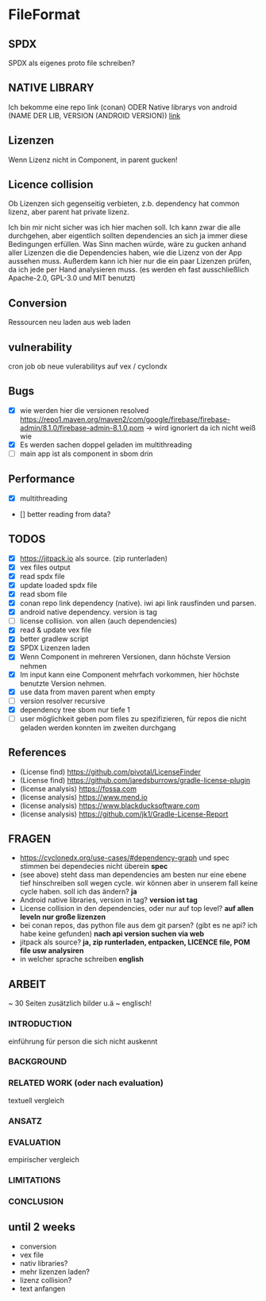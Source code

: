# FileFormat

## SPDX

SPDX als eigenes proto file schreiben?

## NATIVE LIBRARY

Ich bekomme eine repo link (conan)
ODER Native librarys von android
(NAME DER LIB, VERSION (ANDROID
VERSION)) [link](https://android.googlesource.com/platform/system/core.git/+/refs/tags/android-14.0.0_r45)

## Lizenzen

Wenn Lizenz nicht in Component, in parent gucken!

## Licence collision

Ob Lizenzen sich gegenseitig verbieten, z.b. dependency hat common lizenz, aber parent hat private lizenz.

Ich bin mir nicht sicher was ich hier machen soll. Ich kann zwar die alle durchgehen, aber eigentlich sollten
dependencies an sich ja immer diese Bedingungen erfüllen.
Was Sinn machen würde, wäre zu gucken anhand aller Lizenzen die die Dependencies haben, wie die Lizenz von der App
aussehen muss.
Außerdem kann ich hier nur die ein paar Lizenzen prüfen, da ich jede per Hand analysieren muss. (es werden eh fast
ausschließlich Apache-2.0, GPL-3.0 und MIT benutzt)

## Conversion

Ressourcen neu laden aus web laden

## vulnerability

cron job ob neue vulerabilitys auf vex / cyclondx

## Bugs

- [x] wie werden hier die versionen
  resolved https://repo1.maven.org/maven2/com/google/firebase/firebase-admin/8.1.0/firebase-admin-8.1.0.pom -> wird
  ignoriert da ich nicht weiß wie
- [x] Es werden sachen doppel geladen im multithreading
- [ ] main app ist als component in sbom drin

## Performance

- [x] multithreading
- [] better reading from data?

## TODOS

- [X] https://jitpack.io als source. (zip runterladen)
- [x] vex files output
- [x] read spdx file
- [x] update loaded spdx file
- [x] read sbom file
- [x] conan repo link dependency (native). iwi api link rausfinden und parsen.
- [x] android native dependency. version is tag
- [ ] license collision. von allen (auch dependencies)
- [x] read & update vex file
- [x] better gradlew script
- [x] SPDX Lizenzen laden
- [x] Wenn Component in mehreren Versionen, dann höchste Version nehmen
- [x] Im input kann eine Component mehrfach vorkommen, hier höchste benutzte Version nehmen.
- [x] use data from maven parent when empty
- [ ] version resolver recursive
- [x] dependency tree sbom nur tiefe 1
- [ ] user möglichkeit geben pom files zu spezifizieren, für repos die nicht geladen werden konnten im zweiten durchgang

## References

- (License find) https://github.com/pivotal/LicenseFinder
- (License find) https://github.com/jaredsburrows/gradle-license-plugin
- (license analysis) https://fossa.com
- (license analysis) https://www.mend.io
- (license analysis) https://www.blackducksoftware.com
- (license analysis) https://github.com/jk1/Gradle-License-Report

## FRAGEN

- https://cyclonedx.org/use-cases/#dependency-graph und spec stimmen bei dependecies nicht überein **spec**
- (see above) steht dass man dependencies am besten nur eine ebene tief hinschreiben soll wegen cycle. wir können aber
  in unserem fall keine cycle haben. soll ich das ändern? **ja**
- Android native libraries, version in tag? **version ist tag**
- License collision in den dependencies, oder nur auf top level? **auf allen leveln** **nur große lizenzen**
- bei conan repos, das python file aus dem git parsen? (gibt es ne api? ich habe keine gefunden) **nach api version
  suchen via web**
- jitpack als source? **ja, zip runterladen, entpacken, LICENCE file, POM file usw analysiren**
- in welcher sprache schreiben **english**

## ARBEIT

~ 30 Seiten zusätzlich bilder u.ä
~ englisch!

### INTRODUCTION

einführung für person die sich nicht auskennt

### BACKGROUND

### RELATED WORK (oder nach evaluation)

textuell vergleich

### ANSATZ

### EVALUATION

empirischer vergleich

### LIMITATIONS

### CONCLUSION

## until 2 weeks

- conversion
- vex file
- nativ libraries?
- mehr lizenzen laden?
- lizenz collision?
- text anfangen
